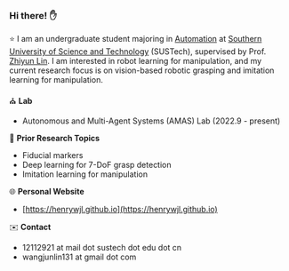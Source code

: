 ### Hi there! ✋

⭐ I am an undergraduate student majoring in [Automation](https://sdim.sustech.edu.cn/) at [Southern University of Science and Technology](https://www.sustech.edu.cn/en/) (SUSTech), supervised by Prof. [Zhiyun Lin](https://scholar.google.com/citations?user=ic9y2dIAAAAJ&hl=zh-CN&oi=ao). I am interested in robot learning for manipulation, and my current research focus is on vision-based robotic grasping and imitation learning for manipulation.

⛪ **Lab**
-  Autonomous and Multi-Agent Systems (AMAS) Lab (2022.9 - present)

📝 **Prior Research Topics**
- Fiducial markers
- Deep learning for 7-DoF grasp detection
- Imitation learning for manipulation

🌐 **Personal Website**
- [https://henrywjl.github.io](https://henrywjl.github.io)

✉️ **Contact**
- 12112921 at mail dot sustech dot edu dot cn
- wangjunlin131 at gmail dot com
